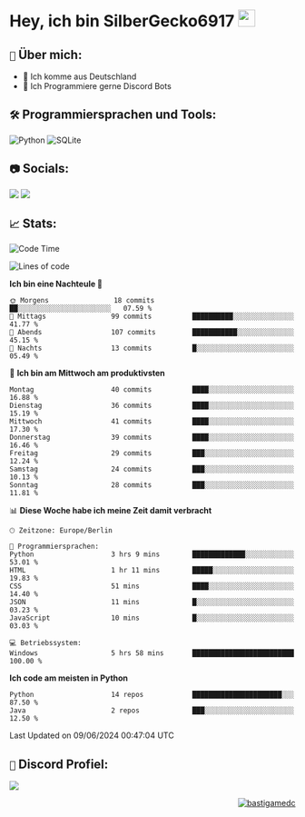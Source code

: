 # Hey, ich bin SilberGecko6917 <img src="https://raw.githubusercontent.com/MartinHeinz/MartinHeinz/master/wave.gif" width="30px">

## `📌` Über mich:
- 📍 Ich komme aus Deutschland
- 📝 Ich Programmiere gerne Discord Bots

## `🛠️` Programmiersprachen und Tools:
![Python](https://img.shields.io/badge/python-3670A0?style=for-the-badge&logo=python&logoColor=ffdd54)
![SQLite](https://img.shields.io/badge/sqlite-%2307405e.svg?style=for-the-badge&logo=sqlite&logoColor=white)


## `📷` Socials:  
[![](https://img.shields.io/youtube/channel/subscribers/UCf83BJ6BdAFoU1zViGFuWlg?style=for-the-badge&logo=youtube&label=YouTube&color=red)](https://youtube.com/@gecko_tv) [![](https://img.shields.io/twitch/status/silbergecko_tv?style=for-the-badge&logo=twitch&logoColor=white&color=purple)](https://twitch.tv/silbergecko_tv)


## `📈` Stats:
<!--START_SECTION:waka-->
![Code Time](http://img.shields.io/badge/Code%20Time-20%20hrs%203%20mins-blue)

![Lines of code](https://img.shields.io/badge/Seit%20Hallo%20Welt%20habe%20ich%20geschrieben-25.2%20thousand%20Codezeilen-blue)

**Ich bin eine Nachteule 🦉** 

```text
🌞 Morgens                18 commits          ██░░░░░░░░░░░░░░░░░░░░░░░   07.59 % 
🌆 Mittags                99 commits          ██████████░░░░░░░░░░░░░░░   41.77 % 
🌃 Abends                 107 commits         ███████████░░░░░░░░░░░░░░   45.15 % 
🌙 Nachts                 13 commits          █░░░░░░░░░░░░░░░░░░░░░░░░   05.49 % 
```
📅 **Ich bin am Mittwoch am produktivsten** 

```text
Montag                   40 commits          ████░░░░░░░░░░░░░░░░░░░░░   16.88 % 
Dienstag                 36 commits          ████░░░░░░░░░░░░░░░░░░░░░   15.19 % 
Mittwoch                 41 commits          ████░░░░░░░░░░░░░░░░░░░░░   17.30 % 
Donnerstag               39 commits          ████░░░░░░░░░░░░░░░░░░░░░   16.46 % 
Freitag                  29 commits          ███░░░░░░░░░░░░░░░░░░░░░░   12.24 % 
Samstag                  24 commits          ███░░░░░░░░░░░░░░░░░░░░░░   10.13 % 
Sonntag                  28 commits          ███░░░░░░░░░░░░░░░░░░░░░░   11.81 % 
```


📊 **Diese Woche habe ich meine Zeit damit verbracht** 

```text
🕑︎ Zeitzone: Europe/Berlin

💬 Programmiersprachen: 
Python                   3 hrs 9 mins        █████████████░░░░░░░░░░░░   53.01 % 
HTML                     1 hr 11 mins        █████░░░░░░░░░░░░░░░░░░░░   19.83 % 
CSS                      51 mins             ████░░░░░░░░░░░░░░░░░░░░░   14.40 % 
JSON                     11 mins             █░░░░░░░░░░░░░░░░░░░░░░░░   03.23 % 
JavaScript               10 mins             █░░░░░░░░░░░░░░░░░░░░░░░░   03.03 % 

💻 Betriebssystem: 
Windows                  5 hrs 58 mins       █████████████████████████   100.00 % 
```

**Ich code am meisten in Python** 

```text
Python                   14 repos            ██████████████████████░░░   87.50 % 
Java                     2 repos             ███░░░░░░░░░░░░░░░░░░░░░░   12.50 % 
```




 Last Updated on 09/06/2024 00:47:04 UTC
<!--END_SECTION:waka-->

## `🔎` Discord Profiel:
<a href="https://discord.com/users/753974250968186901"><img src="https://lanyard.cnrad.dev/api/753974250968186901"><p/>

<p align="right">
  <img align="center" src="https://komarev.com/ghpvc/?username=SilberGecko6917&label=Profile%20views&color=0e75b6&style=flat" alt="bastigamedc"/>
</p>
